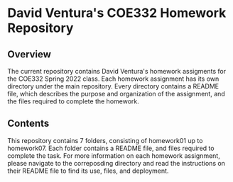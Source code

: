 # David Ventura's COE332 Homework Repository

## Overview
The current repository contains David Ventura's homework assigments for the COE332 Spring 2022 class. 
Each homework assignment has its own directory under the main repository.
Every directory contains a README file, which describes the purpose and organization of the assignment, and the files required to complete the homework.

## Contents
This repository contains 7 folders, consisting of homework01 up to homework07. Each folder contains a README file, and files required to complete the task.
For more information on each homework assignment, please navigate to the correposding directory and read the instructions on their README file to find its use, files, and deployment.
